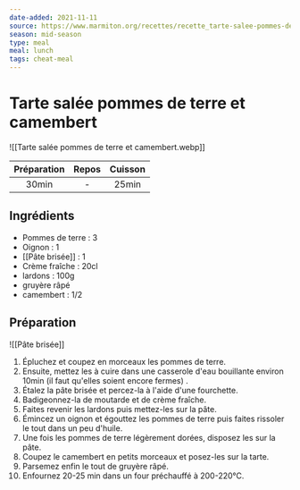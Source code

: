 ```yaml
---
date-added: 2021-11-11
source: https://www.marmiton.org/recettes/recette_tarte-salee-pommes-de-terre-et-camembert_315499.aspx
season: mid-season
type: meal
meal: lunch
tags: cheat-meal
---
```


# Tarte salée pommes de terre et camembert

![[Tarte salée pommes de terre et camembert.webp]]

| Préparation | Repos | Cuisson |
|:-----------:|:-----:|:-------:|
|    30min    |   -   |  25min  |

## Ingrédients

- Pommes de terre : 3
- Oignon : 1
- [[Pâte brisée]] : 1
- Crème fraîche : 20cl
- lardons : 100g
- gruyère râpé
- camembert : 1/2

## Préparation

![[Pâte brisée]]

1. Épluchez et coupez en morceaux les pommes de terre.
2. Ensuite, mettez les à cuire dans une casserole d'eau bouillante environ 10min (il faut qu'elles soient encore fermes) .
3. Étalez la pâte brisée et percez-la à l'aide d'une fourchette.
4. Badigeonnez-la de moutarde et de crème fraîche.
5. Faites revenir les lardons puis mettez-les sur la pâte.
6. Émincez un oignon et égouttez les pommes de terre puis faites rissoler le tout dans un peu d'huile.
7. Une fois les pommes de terre légèrement dorées, disposez les sur la pâte.
8. Coupez le camembert en petits morceaux et posez-les sur la tarte.
9. Parsemez enfin le tout de gruyère râpé.
10. Enfournez 20-25 min dans un four préchauffé à 200-220°C.
